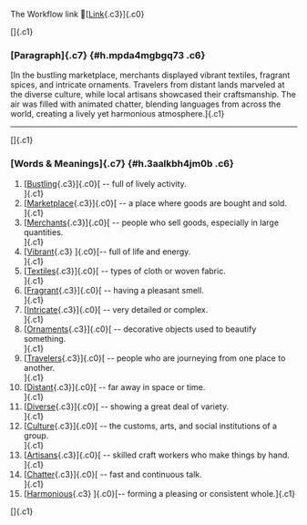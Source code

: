 The Workflow link
👏[[Link](https://www.google.com/url?q=http://www.google.com&sa=D&source=editors&ust=1761424707815850&usg=AOvVaw2m6MNLqgArXhq4An0uWBAB){.c3}]{.c0}

[]{.c1}

### [Paragraph]{.c7} {#h.mpda4mgbgq73 .c6}

[In the bustling marketplace, merchants displayed vibrant textiles,
fragrant spices, and intricate ornaments. Travelers from distant lands
marveled at the diverse culture, while local artisans showcased their
craftsmanship. The air was filled with animated chatter, blending
languages from across the world, creating a lively yet harmonious
atmosphere.]{.c1}

------------------------------------------------------------------------

[]{.c1}

### [Words & Meanings]{.c7} {#h.3aalkbh4jm0b .c6}

1.  [[Bustling](https://www.google.com/url?q=http://www.google.com&sa=D&source=editors&ust=1761424707817064&usg=AOvVaw04giWiCwpXck2EDWDjpA4Z){.c3}]{.c0}[ --
    full of lively activity.\
    ]{.c1}
2.  [[Marketplace](https://www.google.com/url?q=http://www.google.com&sa=D&source=editors&ust=1761424707817371&usg=AOvVaw0hFF75ALjEY1qRR7xVT0m7){.c3}]{.c0}[ --
    a place where goods are bought and sold.\
    ]{.c1}
3.  [[Merchants](https://www.google.com/url?q=http://www.google.com&sa=D&source=editors&ust=1761424707817631&usg=AOvVaw3YRcFAHmV-7EBfluvV-ToB){.c3}]{.c0}[ --
    people who sell goods, especially in large quantities.\
    ]{.c1}
4.  [[Vibrant](https://www.google.com/url?q=http://www.google.com&sa=D&source=editors&ust=1761424707817897&usg=AOvVaw1wuq3albiPoMNKvfNygKT-){.c3}
    ]{.c0}[-- full of life and energy.\
    ]{.c1}
5.  [[Textiles](https://www.google.com/url?q=http://www.google.com&sa=D&source=editors&ust=1761424707818093&usg=AOvVaw1TEAMtInQ5sBr2DL5kJI43){.c3}]{.c0}[ --
    types of cloth or woven fabric.\
    ]{.c1}
6.  [[Fragrant](https://www.google.com/url?q=http://www.google.com&sa=D&source=editors&ust=1761424707818299&usg=AOvVaw08C4tEv4eFf4nYReHLMiUD){.c3}]{.c0}[ --
    having a pleasant smell.\
    ]{.c1}
7.  [[Intricate](https://www.google.com/url?q=http://www.google.com&sa=D&source=editors&ust=1761424707818496&usg=AOvVaw1f3sMvW5pBvvwWm3CwmWkM){.c3}]{.c0}[ --
    very detailed or complex.\
    ]{.c1}
8.  [[Ornaments](https://www.google.com/url?q=http://www.google.com&sa=D&source=editors&ust=1761424707818715&usg=AOvVaw2RAQXpPzB26pf6yyeQ6YNC){.c3}]{.c0}[ --
    decorative objects used to beautify something.\
    ]{.c1}
9.  [[Travelers](https://www.google.com/url?q=http://www.google.com&sa=D&source=editors&ust=1761424707818958&usg=AOvVaw3PamxzHayvWvjsjRk2yII8){.c3}]{.c0}[ --
    people who are journeying from one place to another.\
    ]{.c1}
10. [[Distant](https://www.google.com/url?q=http://www.google.com&sa=D&source=editors&ust=1761424707819215&usg=AOvVaw0Wv2UTUzVkj_3B5ixQm1PU){.c3}]{.c0}[ --
    far away in space or time.\
    ]{.c1}
11. [[Diverse](https://www.google.com/url?q=http://www.google.com&sa=D&source=editors&ust=1761424707819414&usg=AOvVaw3nrTedUcjoy0_r1ZpEp1Rr){.c3}]{.c0}[ --
    showing a great deal of variety.\
    ]{.c1}
12. [[Culture](https://www.google.com/url?q=http://www.google.com&sa=D&source=editors&ust=1761424707819648&usg=AOvVaw0nV9O8RNqQ7NGSX67--E2O){.c3}]{.c0}[ --
    the customs, arts, and social institutions of a group.\
    ]{.c1}
13. [[Artisans](https://www.google.com/url?q=http://www.google.com&sa=D&source=editors&ust=1761424707819912&usg=AOvVaw0gtlFwgi51FwQTQpJ6-e4E){.c3}]{.c0}[ --
    skilled craft workers who make things by hand.\
    ]{.c1}
14. [[Chatter](https://www.google.com/url?q=http://www.google.com&sa=D&source=editors&ust=1761424707820158&usg=AOvVaw1-_EFydxyJHNulqayw2Mb9){.c3}]{.c0}[ --
    fast and continuous talk.\
    ]{.c1}
15. [[Harmonious](https://www.google.com/url?q=http://www.google.com&sa=D&source=editors&ust=1761424707820437&usg=AOvVaw1Gw1ugoI_xWvcBb0_fkRS3){.c3}
    ]{.c0}[-- forming a pleasing or consistent whole.]{.c1}

[]{.c1}
